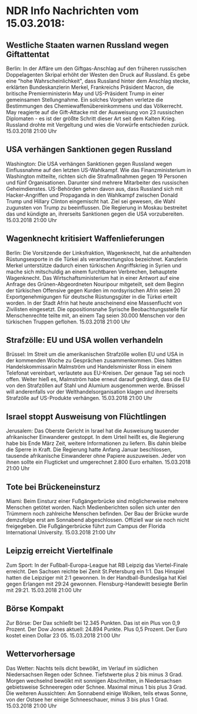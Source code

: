# NDR Info Nachrichten vom 15.03.2018:


## Westliche Staaten warnen Russland wegen Giftattentat
Berlin: In der Affäre um den Giftgas-Anschlag auf den früheren russischen Doppelagenten Skripal erhöht der Westen den Druck auf Russland. Es gebe eine "hohe Wahrscheinlichkeit", dass Russland hinter dem Anschlag stecke, erklärten Bundeskanzlerin Merkel, Frankreichs Präsident Macron, die britische Premierministerin May und US-Präsident Trump in einer gemeinsamen Stellungnahme. Ein solches Vorgehen verletze die Bestimmungen des Chemiewaffenübereinkommens und das Völkerrecht. May reagierte auf die Gift-Attacke mit der Ausweisung von 23 russischen Diplomaten - es ist der größte Schritt dieser Art seit dem Kalten Krieg. Russland drohte mit Vergeltung und wies die Vorwürfe entschieden zurück. 15.03.2018 21:00 Uhr 

## USA verhängen Sanktionen gegen Russland
Washington:	Die USA verhängen Sanktionen gegen Russland wegen Einflussnahme auf den letzten US-Wahlkampf. Wie das Finanzministerium in Washington mitteilte, richten sich die Strafmaßnahmen gegen 19 Personen und fünf Organisationen. Darunter sind mehrere Mitarbeiter des russischen Geheimdienstes. US-Behörden gehen davon aus, dass Russland sich mit Hacker-Angriffen und Propaganda in den Wahlkampf zwischen Donald Trump und Hillary Clinton eingemischt hat. Ziel sei gewesen, die Wahl zugunsten von Trump zu beeinflussen. Die Regierung in Moskau bestreitet das und kündigte an, ihrerseits Sanktionen gegen die USA vorzubereiten. 15.03.2018 21:00 Uhr 

## Wagenknecht kritisiert Waffenlieferungen
Berlin:	Die Vorsitzende der Linksfraktion, Wagenknecht, hat die anhaltenden Rüstungsexporte in die Türkei als verantwortungslos bezeichnet. Kanzlerin Merkel unterstütze dadurch einen türkischen Angriffskrieg in Syrien und mache sich mitschuldig an einem furchtbaren Verbrechen, behauptete Wagenknecht. Das Wirtschaftsministerium hat in einer Antwort auf eine Anfrage des Grünen-Abgeordneten Nouripour mitgeteilt, seit dem Beginn der türkischen Offensive gegen Kurden im nordsyrischen Afrin seien 20 Exportgenehmigungen für deutsche Rüstungsgüter in die Türkei erteilt worden. In der Stadt Afrin hat heute anscheinend eine Massenflucht von Zivilisten eingesetzt. Die oppositionsnahe Syrische Beobachtungsstelle für Menschenrechte teilte mit, an einem Tag seien 30.000 Menschen vor den türkischen Truppen geflohen. 15.03.2018 21:00 Uhr 

## Strafzölle: EU und USA wollen verhandeln
Brüssel: Im Streit um die amerikanischen Strafzölle wollen EU und USA in der kommenden Woche zu Gesprächen zusammenkommen. Dies hätten Handelskommissarin Malmström und Handelsminister Ross in einem Telefonat vereinbart, verlautete aus EU-Kreisen. Der genaue Tag sei noch offen. Weiter hieß es, Malmström habe erneut darauf gedrängt, dass die EU von den Strafzöllen auf Stahl und Alumium ausgenommen werde. Brüssel will anderenfalls vor der Welthandelsorganisation klagen und ihrerseits Strafzölle auf US-Produkte verhängen. 15.03.2018 21:00 Uhr 

## Israel stoppt Ausweisung von Flüchtlingen
Jerusalem: Das Oberste Gericht in Israel hat die Ausweisung tausender afrikanischer Einwanderer gestoppt. In dem Urteil heißt es, die Regierung habe bis Ende März Zeit, weitere Informationen zu liefern. Bis dahin bleibe die Sperre in Kraft. Die Regierung hatte Anfang Januar beschlossen, tausende afrikanische Einwanderer ohne Papiere auszuweisen. Jeder von ihnen sollte ein Flugticket und umgerechnet 2.800 Euro erhalten. 15.03.2018 21:00 Uhr 

## Tote bei Brückeneinsturz
Miami: Beim Einsturz einer Fußgängerbrücke sind möglicherweise mehrere Menschen getötet worden. Nach Medienberichten sollen sich unter den Trümmern noch zahlreiche Menschen befinden. Der Bau der Brücke wurde demzufolge erst am Sonnabend abgeschlossen. Offiziell war sie noch nicht freigegeben. Die Fußgängerbrücke führt zum Campus der Florida International University. 15.03.2018 21:00 Uhr 

## Leipzig erreicht Viertelfinale
Zum Sport: In der Fußball-Europa-League hat RB Leipzig das Viertel-Finale erreicht. Den Sachsen reichte bei Zenit St.Petersburg ein 1:1. Das Hinspiel hatten die Leipziger mit 2:1 gewonnen. In der Handball-Bundesliga hat Kiel gegen Erlangen mit 29:24 gewonnen. Flensburg-Handewitt besiegte Berlin mit 29:21. 15.03.2018 21:00 Uhr 

## Börse Kompakt
Zur Börse: Der Dax schließt bei 12.345 Punkten. Das ist ein Plus von 0,9 Prozent. Der Dow Jones aktuell: 24.894 Punkte. Plus 0,5 Prozent. Der Euro kostet einen Dollar 23 05. 15.03.2018 21:00 Uhr 

## Wettervorhersage
Das Wetter:
Nachts teils dicht bewölkt, im Verlauf im südlichen Niedersachsen Regen oder Schnee. Tiefstwerte plus 2 bis minus 3 Grad. Morgen wechselnd bewölkt mit sonnigen Abschnitten, in Niedersachsen gebietsweise Schneeregen oder Schnee. Maximal minus 1 bis plus 3 Grad. Die weiteren Aussichten: Am Sonnabend einige Wolken, teils etwas Sonne, von der Ostsee her einige Schneeschauer, minus 3 bis plus 1 Grad. 15.03.2018 21:00 Uhr 
